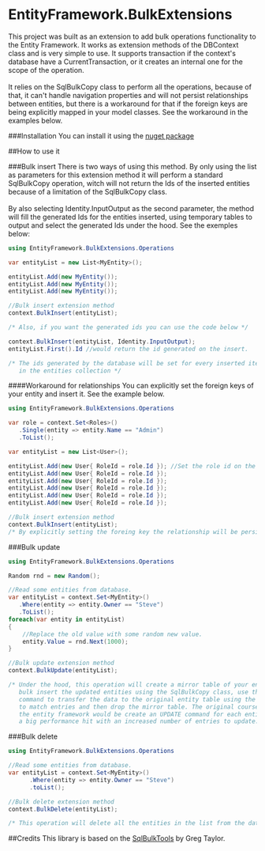 # EntityFramework.BulkExtensions

   This project was built as an extension to add bulk operations functionality to the Entity Framework. 
It works as extension methods of the DBContext class and is very simple to use. It supports transaction if the context's database have a CurrentTransaction, or it creates an internal one for the scope of the operation.
<br><br>
   It relies on the SqlBulkCopy class to perform all the operations, because of that, it can't handle navigation properties and will not persist relationships between entities, but there is a workaround for that if the foreign keys are being explicitly mapped in your model classes. See the workaround in the examples below.
   
   
###Installation
You can install it using the
<a href="https://www.nuget.org/packages/EntityFramework.BulkExtensions">nuget package</a><br>

##How to use it

###Bulk insert
   There is two ways of using this method. By only using the list as parameters for this extension method it will perform a standard SqlBulkCopy operation, witch will not return the Ids of the inserted entities because of a limitation of the SqlBulkCopy class. 
   <br><br>
   By also selecting Identity.InputOutput as the second parameter, the method will fill the generated Ids for the entities inserted, using temporary tables to output and select the generated Ids under the hood. See the exemples below:
```c#
using EntityFramework.BulkExtensions.Operations

var entityList = new List<MyEntity>();

entityList.Add(new MyEntity());
entityList.Add(new MyEntity());
entityList.Add(new MyEntity());

//Bulk insert extension method
context.BulkInsert(entityList); 

/* Also, if you want the generated ids you can use the code below */

context.BulkInsert(entityList, Identity.InputOutput);
entityList.First().Id //would return the id generated on the insert.

/* The ids generated by the database will be set for every inserted item
   in the entities collection */
```

####Workaround for relationships
   You can explicitly set the foreign keys of your entity and insert it. See the example below.
   
```c#
using EntityFramework.BulkExtensions.Operations

var role = context.Set<Roles>()
   .Single(entity => entity.Name == "Admin")
   .ToList();

var entityList = new List<User>();

entityList.Add(new User{ RoleId = role.Id }); //Set the role id on the newly created user
entityList.Add(new User{ RoleId = role.Id });
entityList.Add(new User{ RoleId = role.Id });
entityList.Add(new User{ RoleId = role.Id });
entityList.Add(new User{ RoleId = role.Id });
entityList.Add(new User{ RoleId = role.Id });

//Bulk insert extension method
context.BulkInsert(entityList); 
/* By explicitly setting the foreing key the relationship will be persisted in the database. */
```
   
###Bulk update
```c#
using EntityFramework.BulkExtensions.Operations

Random rnd = new Random();

//Read some entities from database.
var entityList = context.Set<MyEntity>()
   .Where(entity => entity.Owner == "Steve")
   .ToList();
foreach(var entity in entityList) 
{
    //Replace the old value with some random new value.
    entity.Value = rnd.Next(1000); 
}

//Bulk update extension method
context.BulkUpdate(entityList); 

/* Under the hood, this operation will create a mirror table of your entity's table, 
   bulk insert the updated entities using the SqlBulkCopy class, use the MERGE sql 
   command to transfer the data to the original entity table using the primary keys 
   to match entries and then drop the mirror table. The original course of action of 
   the entity framework would be create an UPDATE command for each entity, wich suffers 
   a big performance hit with an increased number of entries to update. */
```

###Bulk delete
```c#
using EntityFramework.BulkExtensions.Operations

//Read some entities from database.
var entityList = context.Set<MyEntity>()
      .Where(entity => entity.Owner == "Steve")
      .toList();

//Bulk delete extension method
context.BulkDelete(entityList); 

/* This operation will delete all the entities in the list from the database. */
```
##Credits
This library is based on the <a href="https://github.com/gtaylor44/SqlBulkTools">SqlBulkTools</a> by Greg Taylor.


